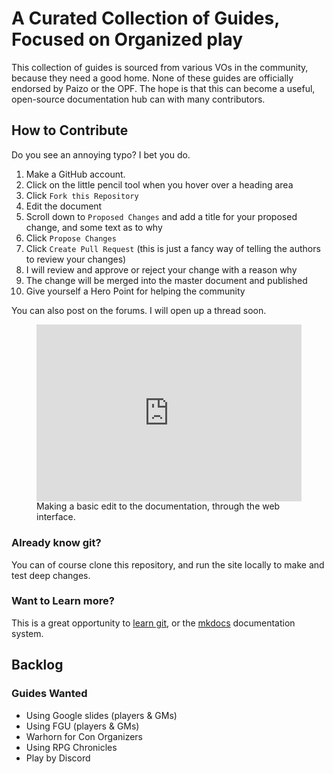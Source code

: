 # A Curated Collection of Guides, Focused on Organized play

This collection of guides is sourced from various VOs in the community, because they need a good home. None of these guides are officially endorsed by Paizo or the OPF. The hope is that this can become a useful, open-source documentation hub can with many contributors. 

## How to Contribute

Do you see an annoying typo? I bet you do. 

1. Make a GitHub account.
1. Click on the little pencil tool when you hover over a heading area
1. Click `Fork this Repository`
1. Edit the document
1. Scroll down to `Proposed Changes` and add a title for your proposed change, and some text as to why
1. Click `Propose Changes`
1. Click `Create Pull Request` (this is just a fancy way of telling the authors to review your changes)
1. I will review and approve or reject your change with a reason why
1. The change will be merged into the master document and published
1. Give yourself a Hero Point for helping the community

You can also post on the forums. I will open up a thread soon. 

<figure>
<div style='position:relative; padding-bottom:calc(56.25% + 44px)'><iframe src='https://gfycat.com/ifr/HeartfeltCheerfulHeifer?autoplay=0' frameborder='0' scrolling='no' width='100%' height='100%' style='position:absolute;top:0;left:0;' allowfullscreen></iframe></div>
<figcaption>Making a basic edit to the documentation, through the web interface.</figcaption>
</figure>

### Already know git? 

You can of course clone this repository, and run the site locally to make and test deep changes. 

### Want to Learn more?

This is a great opportunity to [learn git](https://lab.github.com/githubtraining/introduction-to-github), or the [mkdocs](https://www.mkdocs.org) documentation system. 

## Backlog

### Guides Wanted
- Using Google slides (players & GMs)
- Using FGU (players & GMs)
- Warhorn for Con Organizers 
- Using RPG Chronicles
- Play by Discord
